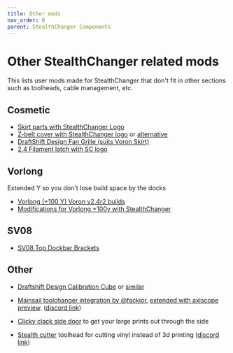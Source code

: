 ```yaml
---
title: Other mods
nav_order: 8
parent: StealthChanger Components
---
```


# Other StealthChanger related mods

This lists user mods made for StealthChanger that don't fit in other sections such as toolheads, cable management, etc.

## Cosmetic

* [Skirt parts with StealthChanger Logo](https://github.com/sdylewski/StealthChanger/tree/main/UserMods/Tavroswyn/Skirt)
* [Z-belt cover with StealthChanger logo](https://github.com/sdylewski/StealthChanger/tree/main/UserMods/TheSin-/Z_Belt_Cover) or [alternative](https://www.printables.com/model/951239-stealthchanger-z-belt-covers)
* [DraftShift Design Fan Grille (suits Voron Skirt)](https://www.printables.com/model/1381254-draftshift-design-fan-grille-suits-voron-skirt)
* [2.4 Filament latch with SC logo](https://www.printables.com/model/1146327-voron-24-filament-latch-stealthchanger-logo)

## Vorlong
Extended Y so you don't lose build space by the docks
* [Vorlong (+100 Y) Voron v2.4r2 builds](https://github.com/DraftShift/StealthChanger/tree/main/UserMods/TheSin-/Vorlong_%2B100y)
* [Modifications for Vorlong +100y with StealthChanger](https://github.com/DraftShift/StealthChanger/tree/main/UserMods/Tavroswyn/Vorlong_%2B100y)
  
## SV08
* [SV08 Top Dockbar Brackets](https://github.com/DraftShift/StealthChanger/tree/main/UserMods/TheSin-/SV08_Dockbar_Brackets)

## Other

* [Draftshift Design Calibration Cube](https://www.printables.com/model/1395530-draftshift-design-calibration-cube) or [similar](https://www.printables.com/model/1354713-stealthchanger-toolchanger-voron-design-calibratio)

* [Mainsail toolchanger integration by @fackior](https://github.com/fakcior/mainsail), [extended with axiscope preview](https://github.com/drake7707/mainsail). ([discord link](https://discord.com/channels/1226846451028725821/1336074255078653963))
  
* [Clicky clack side door](https://github.com/DraftShift/DoorBuffer/tree/main/UserMods/MikeYankeeOscarBeta/Doorbuffer_Clicky-Clack_Side_Door) to get your large prints out through the side

* [Stealth cutter](https://www.printables.com/model/1286354-drag-knife-toolhead-compatible-with-stealthchanger) toolhead for cutting vinyl instead of 3d printing ([discord link](https://discord.com/channels/1226846451028725821/1366440256332632134))
